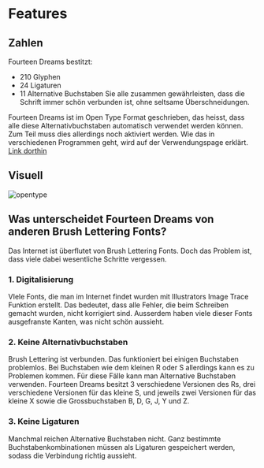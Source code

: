 # Features
## Zahlen
Fourteen Dreams bestitzt:
* 210 Glyphen
* 24 Ligaturen
* 11 Alternative Buchstaben
Sie alle zusammen gewährleisten, dass die Schrift immer schön verbunden ist, ohne seltsame Überschneidungen.

Fourteen Dreams ist im Open Type Format geschrieben, das heisst, dass alle diese Alternativbuchstaben automatisch verwendet werden können. Zum Teil muss dies allerdings noch aktiviert werden. Wie das in verschiedenen Programmen geht, wird auf der Verwendungspage erklärt. <a href="verwendung.html">Link dorthin</a>

## Visuell
![opentype](/font-project/img/font/opentype.gif)

## Was unterscheidet Fourteen Dreams von anderen Brush Lettering Fonts?
Das Internet ist überflutet von Brush Lettering Fonts. Doch das Problem ist, dass viele dabei wesentliche Schritte vergessen.

### 1. Digitalisierung
VIele Fonts, die man im Internet findet wurden mit Illustrators Image Trace Funktion erstellt. Das bedeutet, dass alle Fehler, die beim Schreiben gemacht wurden, nicht korrigiert sind. Ausserdem haben viele dieser Fonts ausgefranste Kanten, was nicht schön aussieht.

### 2. Keine Alternativbuchstaben
Brush Lettering ist verbunden. Das funktioniert bei einigen Buchstaben problemlos. Bei Buchstaben wie dem kleinen R oder S allerdings kann es zu Problemen kommen. Für diese Fälle kann man Alternative Buchstaben verwenden. Fourteen Dreams besitzt 3 verschiedene Versionen des Rs, drei verschiedene Versionen für das kleine S, und jeweils zwei Versionen für das kleine X sowie die Grossbuchstaben B, D, G, J, Y und Z.

### 3. Keine Ligaturen
Manchmal reichen Alternative Buchstaben nicht. Ganz bestimmte Buchstabenkombinationen müssen als Ligaturen gespeichert werden, sodass die Verbindung richtig aussieht.
